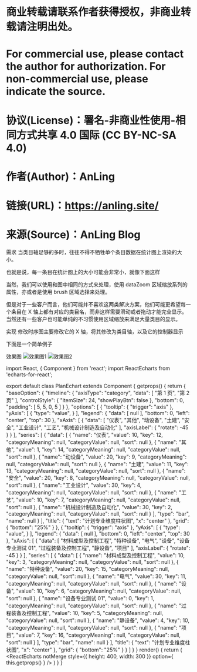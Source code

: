 # 商业转载请联系作者获得授权，非商业转载请注明出处。

# For commercial use, please contact the author for authorization. For non-commercial use, please indicate the source.

# 协议(License)：署名-非商业性使用-相同方式共享 4.0 国际 (CC BY-NC-SA 4.0)

# 作者(Author)：AnLing

# 链接(URL)：https://anling.site/

# 来源(Source)：AnLing Blog

需求
​ 当类目轴足够的多时，往往不得不牺牲单个条目数据在统计图上渲染的大小。

也就是说，每一条目在统计图上的大小可能会非常小，就像下面这样

当然，我们可以使用和图中相同的方式来处理，使用 dataZoom 区域缩放系列的属性，亦或者是使用 brush 区域选择来处理。

但是对于一些客户而言，他们可能并不喜欢这两类解决方案，他们可能更希望每一个条目在 X 轴上都有对应的类目名，而非这样需要滑动或者拖动才能完全显示。当然还有一些客户也可能单纯的不习惯使用区域缩放来满足大量类目的显示。

实现
修改时序图主要修改它的 X 轴，将其修改为类目轴，以及它的控制器显示

下面是一个简单例子

效果图
![效果图1](https://pic-1255740060.cos.ap-shanghai.myqcloud.com/MarkDown/img/20211208201407.png)
![效果图2](https://pic-1255740060.cos.ap-shanghai.myqcloud.com/MarkDown/img/20211208201315.png)

import React, { Component } from 'react';
import ReactEcharts from 'echarts-for-react';

export default class PlanEchart extends Component {
getprops() {
return {
"baseOption": {
"timeline": {
"axisType": "category",
"data": [
"第 1 页",
"第 2 页"
],
"controlStyle": {
"itemSize": 24,
"showPlayBtn": false
},
"bottom": 0,
"padding": [
5,
5,
0,
5
]
}
},
"options": [
{
"tooltip": {
"trigger": "axis"
},
"yAxis": [
{
"type": "value",
}
],
"legend": {
"data": [
null
],
"bottom": 0,
"left": "center",
"top": 30
},
"xAxis": [
{
"data": [
"仪表",
"其他",
"动设备",
"土建",
"安全",
"工业设计",
"工艺",
"机械设计制造及自动化"
],
"axisLabel": {
"rotate": -45
}
}
],
"series": [
{
"data": [
{
"name": "仪表",
"value": 10,
"key": 12,
"categoryMeaning": null,
"categoryValue": null,
"sort": null
},
{
"name": "其他",
"value": 1,
"key": 14,
"categoryMeaning": null,
"categoryValue": null,
"sort": null
},
{
"name": "动设备",
"value": 20,
"key": 9,
"categoryMeaning": null,
"categoryValue": null,
"sort": null
},
{
"name": "土建",
"value": 11,
"key": 13,
"categoryMeaning": null,
"categoryValue": null,
"sort": null
},
{
"name": "安全",
"value": 20,
"key": 8,
"categoryMeaning": null,
"categoryValue": null,
"sort": null
},
{
"name": "工业设计",
"value": 30,
"key": 4,
"categoryMeaning": null,
"categoryValue": null,
"sort": null
},
{
"name": "工艺",
"value": 10,
"key": 7,
"categoryMeaning": null,
"categoryValue": null,
"sort": null
},
{
"name": "机械设计制造及自动化",
"value": 30,
"key": 2,
"categoryMeaning": null,
"categoryValue": null,
"sort": null
}
],
"type": "bar",
"name": null
}
],
"title": {
"text": "计划专业维度柱状图",
"x": "center"
},
"grid": {
"bottom": "25%"
}
},
{
"tooltip": {
"trigger": "axis"
},
"yAxis": [
{
"type": "value",
}
],
"legend": {
"data": [
null
],
"bottom": 0,
"left": "center",
"top": 30
},
"xAxis": [
{
"data": [
"材料成型及控制工程",
"特种设备",
"电气",
"设备",
"设备专业测试 01",
"过程装备及控制工程",
"静设备",
"项目"
],
"axisLabel": {
"rotate": -45
}
}
],
"series": [
{
"data": [
{
"name": "材料成型及控制工程",
"value": 10,
"key": 3,
"categoryMeaning": null,
"categoryValue": null,
"sort": null
},
{
"name": "特种设备",
"value": 20,
"key": 15,
"categoryMeaning": null,
"categoryValue": null,
"sort": null
},
{
"name": "电气",
"value": 30,
"key": 11,
"categoryMeaning": null,
"categoryValue": null,
"sort": null
},
{
"name": "设备",
"value": 10,
"key": 6,
"categoryMeaning": null,
"categoryValue": null,
"sort": null
},
{
"name": "设备专业测试 01",
"value": 0,
"key": 1,
"categoryMeaning": null,
"categoryValue": null,
"sort": null
},
{
"name": "过程装备及控制工程",
"value": 10,
"key": 5,
"categoryMeaning": null,
"categoryValue": null,
"sort": null
},
{
"name": "静设备",
"value": 4,
"key": 10,
"categoryMeaning": null,
"categoryValue": null,
"sort": null
},
{
"name": "项目",
"value": 7,
"key": 16,
"categoryMeaning": null,
"categoryValue": null,
"sort": null
}
],
"type": "bar",
"name": null
}
],
"title": {
"text": "计划专业维度柱状图",
"x": "center"
},
"grid": {
"bottom": "25%"
}
}
]
}
}
render() {
return (
<ReactEcharts
notMerge
style={{ height: 400, width: 300 }}
option={
this.getprops()
}
/>
)
}
}
